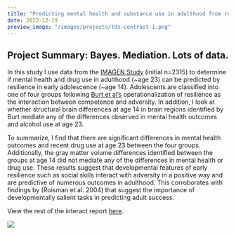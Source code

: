```yaml
---
title: "Predicting mental health and substance use in adulthood from resilience in adolescence"
date: 2022-12-19
preview_image: "/images/projects/tds-contrast-1.png"
---
```


## Project Summary: Bayes. Mediation. Lots of data.

In this study I use data from the [IMAGEN Study](https://imagen-project.org/) (initial n=2315) to determine if mental health and drug use in adulthood (~age 23) can be predicted by resilience in early adolescence (~age 14). Adolescents are classified into one of four groups following [Burt et al’s](https://pubmed.ncbi.nlm.nih.gov/27079174) operationalization of resilience as the interaction between competence and adversity. In addition, I look at whether structural brain differences at age 14 in brain regions identified by Burt mediate any of the differences observed in mental health outcomes and alcohol use at age 23.

To summarize, I find that there are significant differences in mental health outcomes and recent drug use at age 23 between the four groups. Additionally, the gray matter volume differences identified between the groups at age 14 did not mediate any of the differences in mental health or drug use. These results suggest that developmental features of early resilience such as social skills interact with adversity in a positive way and are predictive of numerous outcomes in adulthood. This corroborates with findings by (Roisman et al. 2004) that suggest the importance of developmentally salient tasks in predicting adult success.

View the rest of the interact report [here](https://nguyenhphilip.github.io/resilience-imagen/).

![](/images/projects/tds-contrast-1.png)

